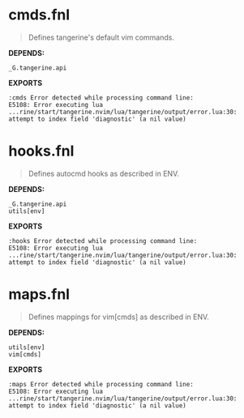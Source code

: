 # cmds.fnl
> Defines tangerine's default vim commands.

**DEPENDS:**
```
_G.tangerine.api
```

**EXPORTS**
```fennel
:cmds Error detected while processing command line:
E5108: Error executing lua ...rine/start/tangerine.nvim/lua/tangerine/output/error.lua:30: attempt to index field 'diagnostic' (a nil value)
```

# hooks.fnl
> Defines autocmd hooks as described in ENV.

**DEPENDS:**
```
_G.tangerine.api
utils[env]
```

**EXPORTS**
```fennel
:hooks Error detected while processing command line:
E5108: Error executing lua ...rine/start/tangerine.nvim/lua/tangerine/output/error.lua:30: attempt to index field 'diagnostic' (a nil value)
```

# maps.fnl
> Defines mappings for vim[cmds] as described in ENV.

**DEPENDS:**
```
utils[env]
vim[cmds]
```

**EXPORTS**
```fennel
:maps Error detected while processing command line:
E5108: Error executing lua ...rine/start/tangerine.nvim/lua/tangerine/output/error.lua:30: attempt to index field 'diagnostic' (a nil value)
```

